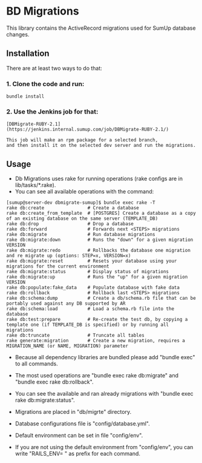 # BD Migrations

This library contains the ActiveRecord migrations used for SumUp database changes.

## Installation

There are at least two ways to do that:

### 1. Clone the code and run:

```
bundle install
```

### 2. Use the Jenkins job for that:

    [DBMigrate-RUBY-2.1] (https://jenkins.internal.sumup.com/job/DBMigrate-RUBY-2.1/)
    
    This job will make an rpm package for a selected branch,
    and then install it on the selected dev server and run the migrations.

## Usage

- Db Migrations uses rake for running operations (rake configs are in lib/tasks/*.rake).
- You can see all available operations with the command:

```
[sumup@server-dev dbmigrate-sumup]$ bundle exec rake -T
rake db:create                # Create a database
rake db:create_from_template  # [POSTGRES] Create a database as a copy of an existing database on the same server (TEMPLATE_DB)
rake db:drop                  # Drop a database
rake db:forward               # Forwards next <STEPS> migrations
rake db:migrate               # Run database migrations
rake db:migrate:down          # Runs the "down" for a given migration VERSION
rake db:migrate:redo          # Rollbacks the database one migration and re migrate up (options: STEP=x, VERSION=x)
rake db:migrate:reset         # Resets your database using your migrations for the current environment
rake db:migrate:status        # Display status of migrations
rake db:migrate:up            # Runs the "up" for a given migration VERSION
rake db:populate:fake_data    # Populate database with fake data
rake db:rollback              # Rollback last <STEPS> migrations
rake db:schema:dump           # Create a db/schema.rb file that can be portably used against any DB supported by AR
rake db:schema:load           # Load a schema.rb file into the database
rake db:test:prepare          # Re-create the test db, by copying a template one (if TEMPLATE_DB is specified) or by running all migrations
rake db:truncate              # Truncate all tables
rake generate:migration       # Create a new migration, requires a MIGRATION_NAME (or NAME, MIGRATION) parameter
```

- Because all dependency libraries are bundled please add "bundle exec" to all commands.
- The most used operations are "bundle exec rake db:migrate" and "bundle exec rake db:rollback".
- You can see the available and ran already migrations with "bundle exec rake db:migrate:status".

- Migrations are placed in "db/migrte" directory.
- Database configurations file is "config/database.yml".
- Default environment can be set in file "config/env".
- If you are not using the default environment from "config/env",
  you can write "RAILS_ENV=<environment> " as prefix for each command.
